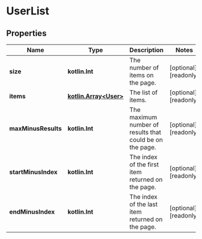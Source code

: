 
# UserList

## Properties
Name | Type | Description | Notes
------------ | ------------- | ------------- | -------------
**size** | **kotlin.Int** | The number of items on the page. |  [optional] [readonly]
**items** | [**kotlin.Array&lt;User&gt;**](User.md) | The list of items. |  [optional] [readonly]
**maxMinusResults** | **kotlin.Int** | The maximum number of results that could be on the page. |  [optional] [readonly]
**startMinusIndex** | **kotlin.Int** | The index of the first item returned on the page. |  [optional] [readonly]
**endMinusIndex** | **kotlin.Int** | The index of the last item returned on the page. |  [optional] [readonly]




